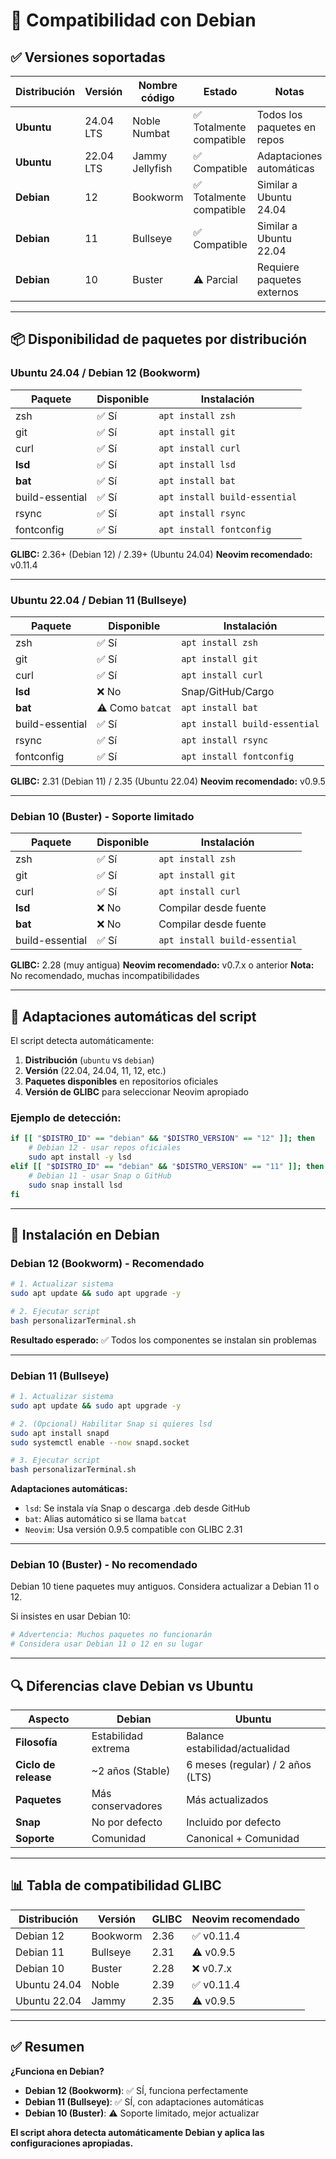 # 🐧 Compatibilidad con Debian

## ✅ Versiones soportadas

| Distribución | Versión | Nombre código | Estado | Notas |
|--------------|---------|---------------|--------|-------|
| **Ubuntu** | 24.04 LTS | Noble Numbat | ✅ Totalmente compatible | Todos los paquetes en repos |
| **Ubuntu** | 22.04 LTS | Jammy Jellyfish | ✅ Compatible | Adaptaciones automáticas |
| **Debian** | 12 | Bookworm | ✅ Totalmente compatible | Similar a Ubuntu 24.04 |
| **Debian** | 11 | Bullseye | ✅ Compatible | Similar a Ubuntu 22.04 |
| **Debian** | 10 | Buster | ⚠️ Parcial | Requiere paquetes externos |

---

## 📦 Disponibilidad de paquetes por distribución

### Ubuntu 24.04 / Debian 12 (Bookworm)

| Paquete | Disponible | Instalación |
|---------|-----------|-------------|
| zsh | ✅ Sí | `apt install zsh` |
| git | ✅ Sí | `apt install git` |
| curl | ✅ Sí | `apt install curl` |
| **lsd** | ✅ Sí | `apt install lsd` |
| **bat** | ✅ Sí | `apt install bat` |
| build-essential | ✅ Sí | `apt install build-essential` |
| rsync | ✅ Sí | `apt install rsync` |
| fontconfig | ✅ Sí | `apt install fontconfig` |

**GLIBC:** 2.36+ (Debian 12) / 2.39+ (Ubuntu 24.04)
**Neovim recomendado:** v0.11.4

---

### Ubuntu 22.04 / Debian 11 (Bullseye)

| Paquete | Disponible | Instalación |
|---------|-----------|-------------|
| zsh | ✅ Sí | `apt install zsh` |
| git | ✅ Sí | `apt install git` |
| curl | ✅ Sí | `apt install curl` |
| **lsd** | ❌ No | Snap/GitHub/Cargo |
| **bat** | ⚠️ Como `batcat` | `apt install bat` |
| build-essential | ✅ Sí | `apt install build-essential` |
| rsync | ✅ Sí | `apt install rsync` |
| fontconfig | ✅ Sí | `apt install fontconfig` |

**GLIBC:** 2.31 (Debian 11) / 2.35 (Ubuntu 22.04)
**Neovim recomendado:** v0.9.5

---

### Debian 10 (Buster) - Soporte limitado

| Paquete | Disponible | Instalación |
|---------|-----------|-------------|
| zsh | ✅ Sí | `apt install zsh` |
| git | ✅ Sí | `apt install git` |
| curl | ✅ Sí | `apt install curl` |
| **lsd** | ❌ No | Compilar desde fuente |
| **bat** | ❌ No | Compilar desde fuente |
| build-essential | ✅ Sí | `apt install build-essential` |

**GLIBC:** 2.28 (muy antigua)
**Neovim recomendado:** v0.7.x o anterior
**Nota:** No recomendado, muchas incompatibilidades

---

## 🔧 Adaptaciones automáticas del script

El script detecta automáticamente:

1. **Distribución** (`ubuntu` vs `debian`)
2. **Versión** (22.04, 24.04, 11, 12, etc.)
3. **Paquetes disponibles** en repositorios oficiales
4. **Versión de GLIBC** para seleccionar Neovim apropiado

### Ejemplo de detección:

```bash
if [[ "$DISTRO_ID" == "debian" && "$DISTRO_VERSION" == "12" ]]; then
    # Debian 12 - usar repos oficiales
    sudo apt install -y lsd
elif [[ "$DISTRO_ID" == "debian" && "$DISTRO_VERSION" == "11" ]]; then
    # Debian 11 - usar Snap o GitHub
    sudo snap install lsd
fi
```

---

## 🚀 Instalación en Debian

### Debian 12 (Bookworm) - Recomendado

```bash
# 1. Actualizar sistema
sudo apt update && sudo apt upgrade -y

# 2. Ejecutar script
bash personalizarTerminal.sh
```

**Resultado esperado:** ✅ Todos los componentes se instalan sin problemas

---

### Debian 11 (Bullseye)

```bash
# 1. Actualizar sistema
sudo apt update && sudo apt upgrade -y

# 2. (Opcional) Habilitar Snap si quieres lsd
sudo apt install snapd
sudo systemctl enable --now snapd.socket

# 3. Ejecutar script
bash personalizarTerminal.sh
```

**Adaptaciones automáticas:**
- `lsd`: Se instala vía Snap o descarga .deb desde GitHub
- `bat`: Alias automático si se llama `batcat`
- `Neovim`: Usa versión 0.9.5 compatible con GLIBC 2.31

---

### Debian 10 (Buster) - No recomendado

Debian 10 tiene paquetes muy antiguos. Considera actualizar a Debian 11 o 12.

Si insistes en usar Debian 10:

```bash
# Advertencia: Muchos paquetes no funcionarán
# Considera usar Debian 11 o 12 en su lugar
```

---

## 🔍 Diferencias clave Debian vs Ubuntu

| Aspecto | Debian | Ubuntu |
|---------|--------|--------|
| **Filosofía** | Estabilidad extrema | Balance estabilidad/actualidad |
| **Ciclo de release** | ~2 años (Stable) | 6 meses (regular) / 2 años (LTS) |
| **Paquetes** | Más conservadores | Más actualizados |
| **Snap** | No por defecto | Incluido por defecto |
| **Soporte** | Comunidad | Canonical + Comunidad |

---

## 📊 Tabla de compatibilidad GLIBC

| Distribución | Versión | GLIBC | Neovim recomendado |
|--------------|---------|-------|-------------------|
| Debian 12 | Bookworm | 2.36 | ✅ v0.11.4 |
| Debian 11 | Bullseye | 2.31 | ⚠️ v0.9.5 |
| Debian 10 | Buster | 2.28 | ❌ v0.7.x |
| Ubuntu 24.04 | Noble | 2.39 | ✅ v0.11.4 |
| Ubuntu 22.04 | Jammy | 2.35 | ⚠️ v0.9.5 |

---

## ✅ Resumen

**¿Funciona en Debian?**

- **Debian 12 (Bookworm)**: ✅ SÍ, funciona perfectamente
- **Debian 11 (Bullseye)**: ✅ SÍ, con adaptaciones automáticas
- **Debian 10 (Buster)**: ⚠️ Soporte limitado, mejor actualizar

**El script ahora detecta automáticamente Debian y aplica las configuraciones apropiadas.**
